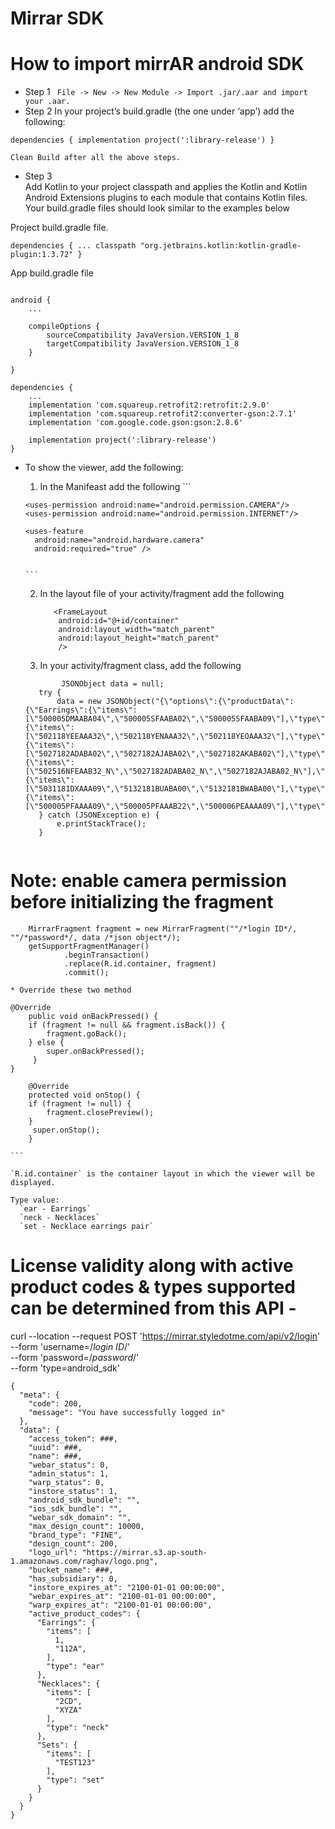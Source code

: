 # Mirrar SDK

# How to import mirrAR android SDK

* Step 1 
``` File -> New -> New Module -> Import .jar/.aar and import your .aar.```
* Step 2
In your project’s build.gradle (the one under ‘app’) add the following:

`dependencies {
implementation project(':library-release')
}`

	Clean Build after all the above steps.

* Step 3  
Add Kotlin to your project classpath and applies the Kotlin and Kotlin Android Extensions plugins to each module that contains Kotlin files. Your build.gradle files should look similar to the examples below
  
Project build.gradle file.

`dependencies {
	...
        classpath "org.jetbrains.kotlin:kotlin-gradle-plugin:1.3.72"
    }`
  
App build.gradle file  
```

android {
    ...

    compileOptions {
        sourceCompatibility JavaVersion.VERSION_1_8
        targetCompatibility JavaVersion.VERSION_1_8
    }

}

dependencies {
	...
    implementation 'com.squareup.retrofit2:retrofit:2.9.0'
    implementation 'com.squareup.retrofit2:converter-gson:2.7.1'
    implementation 'com.google.code.gson:gson:2.8.6'
    
    implementation project(':library-release')
}

```

* To show the viewer, add the following:

    1. In the Manifeast add the following
      ```
      
      <uses-permission android:name="android.permission.CAMERA"/>
      <uses-permission android:name="android.permission.INTERNET"/>

      <uses-feature
        android:name="android.hardware.camera"
        android:required="true" />
	
	
      ```
    
    2. In the layout file of your activity/fragment add the following
         ```
            <FrameLayout
             android:id="@+id/container"
             android:layout_width="match_parent"
             android:layout_height="match_parent"
             />
         ```

    3. In your activity/fragment class, add the following 
        
	 ``` 
	         JSONObject data = null;
        try {
            data = new JSONObject("{\"options\":{\"productData\":{\"Earrings\":{\"items\":[\"500005DMAABA04\",\"500005SFAABA02\",\"500005SFAABA09\"],\"type\":\"ear\"},\"Mangalsutras\":{\"items\":[\"502118YEEAAA32\",\"502118YENAAA32\",\"502118YEOAAA32\"],\"type\":\"neck\"},\"NecklaceSets\":{\"items\":[\"5027182ADABA02\",\"5027182AJABA02\",\"5027182AKABA02\"],\"type\":\"set\"},\"Necklaces\":{\"items\":[\"502516NFEAAB32_N\",\"5027182ADABA02_N\",\"5027182AJABA02_N\"],\"type\":\"neck\"},\"PendantSets\":{\"items\":[\"5031181DXAAA09\",\"5132181BUABA00\",\"5132181BWABA00\"],\"type\":\"set\"},\"Pendants\":{\"items\":[\"500005PFAAAA09\",\"500005PFAAAB22\",\"500006PEAAAA09\"],\"type\":\"neck\"}}}}");
        } catch (JSONException e) {
            e.printStackTrace();
        }
        
# Note: enable camera permission before initializing the fragment

        MirrarFragment fragment = new MirrarFragment(""/*login ID*/, ""/*password*/, data /*json object*/);
        getSupportFragmentManager()
                .beginTransaction()
                .replace(R.id.container, fragment)
                .commit();
		
	* Override these two method 
	
	@Override
    	public void onBackPressed() {
        if (fragment != null && fragment.isBack()) {
            fragment.goBack();
        } else {
            super.onBackPressed();
       	 }
   	}

    	@Override
    	protected void onStop() {
        if (fragment != null) {
            fragment.closePreview();
        }
         super.onStop();
    	}

	```

	`R.id.container` is the container layout in which the viewer will be displayed.
	
	Type value: 
	  `ear - Earrings`
	  `neck - Necklaces`
	  `set - Necklace earrings pair`      
	  
		   
# License validity along with active product codes & types supported can be determined from this API -
curl --location --request POST 'https://mirrar.styledotme.com/api/v2/login' \
--form 'username=/*login ID*/' \
--form 'password=/*password*/' \
--form 'type=android_sdk'

```
{
  "meta": {
    "code": 200,
    "message": "You have successfully logged in"
  },
  "data": {
    "access_token": ###,
    "uuid": ###,
    "name": ###,
    "webar_status": 0,
    "admin_status": 1,
    "warp_status": 0,
    "instore_status": 1,
    "android_sdk_bundle": "",
    "ios_sdk_bundle": "",
    "webar_sdk_domain": "",
    "max_design_count": 10000,
    "brand_type": "FINE",
    "design_count": 200,
    "logo_url": "https://mirrar.s3.ap-south-1.amazonaws.com/raghav/logo.png",
    "bucket_name": ###,
    "has_subsidiary": 0,
    "instore_expires_at": "2100-01-01 00:00:00",
    "webar_expires_at": "2100-01-01 00:00:00",
    "warp_expires_at": "2100-01-01 00:00:00",
    "active_product_codes": {
      "Earrings": {
        "items": [
          1,
          "112A",
        ],
        "type": "ear"
      },
      "Necklaces": {
        "items": [
          "2CD",
          "XYZA"
        ],
        "type": "neck"
      },
      "Sets": {
        "items": [
          "TEST123"
        ],
        "type": "set"
      }
    }
  }
}
```
